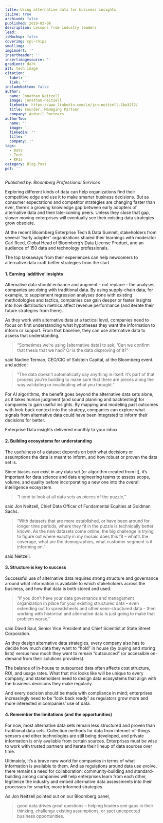 ```yaml
---
title: Using alternative data for business insights
isLive: true
archived: false
published: 2019-03-06 
description: Lessons from industry leaders 
lead:
isMockup: false
coverimg: cpu-chips
smallimg: ''
imginsert: ''
insertheader: ''
insertimagesource: ''
gradient: dark
alt: tech image
citation:
  label: ''
  link: '' 
includebottom: false
author: 
  name: Jonathan Neitzell
  image: jonathan-neitzell
  linkedin: https://www.linkedin.com/in/jon-neitzell-1ba3172/
  title: Founder, Managing Partner
  company: Anduril Partners
authorTwo:
  name: ''
  image: ''
  linkedin: ''
  title: ''
  company: ''
tags: 
  - Data
  - Tech
  - KPIs
category: Blog Post
pdf: ''
---
```


*Published by: Bloomberg Professional Services*

Exploring different kinds of data can help organizations find their competitive edge and use it to make smarter business
decisions. But as consumer expectations and competitor strategies are changing faster than ever, there’s a growing
knowledge gap between early adopters of alternative data and their late-coming peers. Unless they close that gap, slower
moving enterprises will eventually see their existing data strategies grow obsolete.

At the recent Bloomberg Enterprise Tech & Data Summit, stakeholders from several “early adopter” organizations shared
their learnings with moderator Carl Reed, Global Head of Bloomberg’s Data License Product, and an audience of 150 data
and technology professionals.

The top takeaways from their experiences can help newcomers to alternative data craft better strategies from the start.

#### 1. Earning ‘additive’ insights

Alternative data should enhance and augment – not replace – the analyses companies are doing with traditional data. By
using supply-chain data, for example, to supplement regression analyses done with existing methodologies and tactics,
companies can gain deeper or faster insights into how distribution metrics affect revenue performance (and iterate their
future strategies from there).

As they work with alternative data at a tactical level, companies need to focus on first understanding what hypotheses
they want the information to inform or support. From that baseline, they can use alternative data to assess that
understanding.

>“Sometimes we’re using [alternative data] to ask, ‘Can we confirm that thesis that we had? Or is the data disproving of it?” 

said Nadine Terman, CEO/CIO of Solstein Capital, at the Bloomberg event. and added:

>“The data doesn’t automatically say anything in itself. It’s part of that process you’re building to make 
> sure that there are pieces along the way validating or invalidating what you thought.”

For AI algorithms, the benefit goes beyond the alternative data sets alone, as it takes human judgment (and sound
planning and backtesting) for companies to gain useful insights. By mapping and modeling past outcomes with look-back
context into the strategy, companies can explore what signals from alternative data could have been integrated to inform
their decisions for better.

Enterprise Data insights delivered monthly to your inbox

#### 2. Building ecosystems for understanding

The usefulness of a dataset depends on both what decisions or assumptions the data is meant to inform, and how robust or
proven the data set is.

Since biases can exist in any data set (or algorithm created from it), it’s important for data science and data
engineering teams to assess scope, volume, and quality before incorporating a new one into the overall intelligence
ecosystem.

>“I tend to look at all data sets as pieces of the puzzle,” 

said Jon Neitzell, Chief Data Officer of Fundamental Equities
at Goldman Sachs. 
>“With datasets that are more established, or have been around for longer time periods, where they fit 
> in the puzzle is technically better known. As the new datasets come online, the big challenge is trying to figure out where exactly in my mosaic does this fit – 
> what’s the coverage, what are the demographics, what customer segment is it informing on,” 

said Neitzell.

#### 3. Structure is key to success

Successful use of alternative data requires strong structure and governance around what information is available to
which stakeholders across the business, and how that data is both stored and used.

>“If you don’t have your data governance and management organization in place for your existing structured data – even 
> extending out to spreadsheets and other semi-structured data – then working with historical and alternative data is just 
> going to make that problem worse,”

said David Saul, Senior Vice President and Chief Scientist at State Street
Corporation.

As they design alternative data strategies, every company also has to decide how much data they want to “hold” in
house (by buying and storing lists) versus how much they want to remain “outsourced” (or accessible on-demand from their
solutions providers).

The balance of in-house to outsourced data often affects cost structure, ROI, and usage rates. What that mix looks like
will be unique to every company, and stakeholders need to design data ecosystems that align with the business decisions
they make regularly.

And every decision should be made with compliance in mind; enterprises increasingly need to be “look back ready” as
regulators grow more and more interested in companies’ use of data.

#### 4. Remember the limitations (and the opportunities)

For now, most alternative data sets remain less structured and proven than traditional data sets. Collection methods for
data from internet-of-things sensors and other technologies are still being developed, and private information is only
available from certain sources. Enterprises must be wise to work with trusted partners and iterate their lineup of data
sources over time.

Ultimately, it’s a brave new world for companies in terms of what information is available to them. And as regulations
around data use evolve, there remains a need for collaboration: community-building and standard-building among companies
will help enterprises learn from each other, legitimize the industry and embed alternative data assessments into their
processes for smarter, more informed strategies.

As Jon Neitzell pointed out on our Bloomberg panel, 
>good data drives great questions – helping leaders see gaps in their thinking, challenge existing assumptions, or spot unexpected business opportunities.
